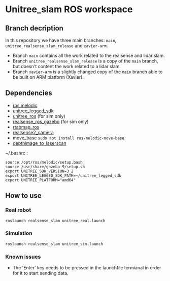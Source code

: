 # Unitree_slam ROS workspace

## Branch decription

In this repository we have three main branches: `main`, `unitree_realsense_slam_release` and `xavier-arm`.

* Branch `main` contains all the work related to the realsense and lidar slam.
* Branch `unitree_realsense_slam_release` is a copy of the `main` branch, but doesn't content the work related to a lidar slam. 
* Branch `xavier-arm` is a slightly changed copy of the `main` branch able to be built on ARM platform (Xavier).
  
## Dependencies

* [ros melodic](http://wiki.ros.org/melodic/Installation/Ubuntu)
* [unitree_legged_sdk](https://github.com/unitreerobotics/unitree_legged_sdk) 
* [unitree_ros](https://github.com/unitreerobotics/unitree_ros) (for sim only)
* [realsense_ros_gazebo](https://github.com/nilseuropa/realsense_ros_gazebo) (for sim only)
* [rtabmap_ros](https://github.com/introlab/rtabmap_ros)
* [realsense2_camera](https://github.com/IntelRealSense/realsense-ros)
* move_base `sudo apt install ros-melodic-move-base`
* [depthimage_to_laserscan](https://github.com/ros-perception/depthimage_to_laserscan)

~/.bashrc :

    source /opt/ros/melodic/setup.bash
    source /usr/share/gazebo-9/setup.sh
    export UNITREE_SDK_VERSION=3_2
    export UNITREE_LEGGED_SDK_PATH=~/unitree_legged_sdk
    export UNITREE_PLATFORM="amd64"

## How to use

### Real robot

    roslaunch realsense_slam unitree_real.launch
### Simulation

    roslaunch realsense_slam unitree_sim.launch
    
### Known issues

- The 'Enter' key needs to be pressed in the launchfile termianal in order for it to start sending data. 
